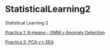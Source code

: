 # StatisticalLearning2
Statistical Learning 2


<a href="https://github.com/HectorMendia/StatisticalLearning2/blob/master/Practica1_Kmeans_GMM_AnomalyDect.ipynb">Practica 1: K-means - GMM y Anomaly Detection </a>


<a href="https://github.com/HectorMendia/StatisticalLearning2/blob/master/Practica2_PCA_tNSE.ipynb">Practica 2: PCA y t-SEA </a>


